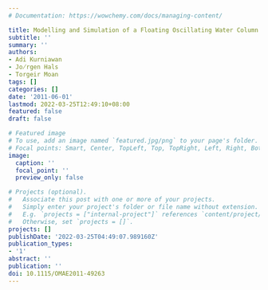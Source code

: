 ```yaml
---
# Documentation: https://wowchemy.com/docs/managing-content/

title: Modelling and Simulation of a Floating Oscillating Water Column
subtitle: ''
summary: ''
authors:
- Adi Kurniawan
- Jo̸rgen Hals
- Torgeir Moan
tags: []
categories: []
date: '2011-06-01'
lastmod: 2022-03-25T12:49:10+08:00
featured: false
draft: false

# Featured image
# To use, add an image named `featured.jpg/png` to your page's folder.
# Focal points: Smart, Center, TopLeft, Top, TopRight, Left, Right, BottomLeft, Bottom, BottomRight.
image:
  caption: ''
  focal_point: ''
  preview_only: false

# Projects (optional).
#   Associate this post with one or more of your projects.
#   Simply enter your project's folder or file name without extension.
#   E.g. `projects = ["internal-project"]` references `content/project/deep-learning/index.md`.
#   Otherwise, set `projects = []`.
projects: []
publishDate: '2022-03-25T04:49:07.989160Z'
publication_types:
- '1'
abstract: ''
publication: ''
doi: 10.1115/OMAE2011-49263
---
```


